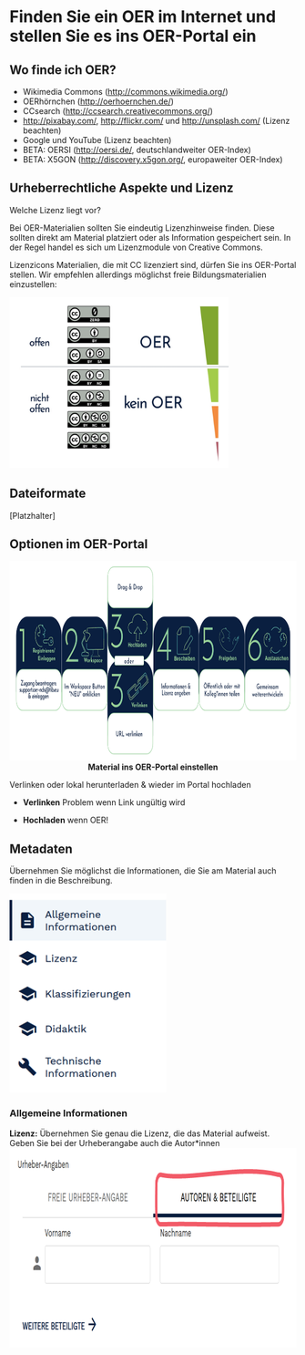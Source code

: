 # Finden Sie ein OER im Internet und stellen Sie es ins OER-Portal ein

## Wo finde ich OER?

* Wikimedia Commons (http://commons.wikimedia.org/)
* OERhörnchen (http://oerhoernchen.de/)
* CCsearch (http://ccsearch.creativecommons.org/)
* http://pixabay.com/, http://flickr.com/ und http://unsplash.com/ (Lizenz beachten)
* Google und YouTube (Lizenz beachten)
* BETA: OERSI (http://oersi.de/, deutschlandweiter OER-Index)
* BETA: X5GON (http://discovery.x5gon.org/, europaweiter OER-Index)

## Urheberrechtliche Aspekte und Lizenz

Welche Lizenz liegt vor?

Bei OER-Materialien sollten Sie eindeutig Lizenzhinweise finden. Diese sollten direkt am Material platziert oder als Information gespeichert sein. In der Regel handel es sich um Lizenzmodule von Creative Commons.

Lizenzicons
Materialien, die mit CC lizenziert sind, dürfen Sie ins OER-Portal stellen. Wir empfehlen allerdings möglichst freie Bildungsmaterialien einzustellen:

<img src="images/CCLizenzen.png" height="300" alt="CCLizenzen"/>

## Dateiformate

[Platzhalter]

## Optionen im OER-Portal

<center><img src="images/OEREinstellen.png" height="350" alt="Anmelden: DNF" titel="Anmelden: DFN"/><br><B>Material ins OER-Portal einstellen</B></center>


Verlinken oder lokal herunterladen & wieder im Portal hochladen

* **Verlinken** Problem wenn Link ungültig wird

* **Hochladen** wenn OER!

## Metadaten

Übernehmen Sie möglichst die Informationen, die Sie am Material auch finden in die Beschreibung.

<img src="images/Metadaten.png" height="350" alt="Metadaten" titel="Metadaten"/>

### Allgemeine Informationen

<B>Lizenz:</B>
Übernehmen Sie genau die Lizenz, die das  Material aufweist. Geben Sie bei der Urheberangabe auch die Autor*innen
<img src="images/MetadatenLizenz.png" height="350" alt="MetadatenLizenz" titel="MetadatenLizenz"/>
